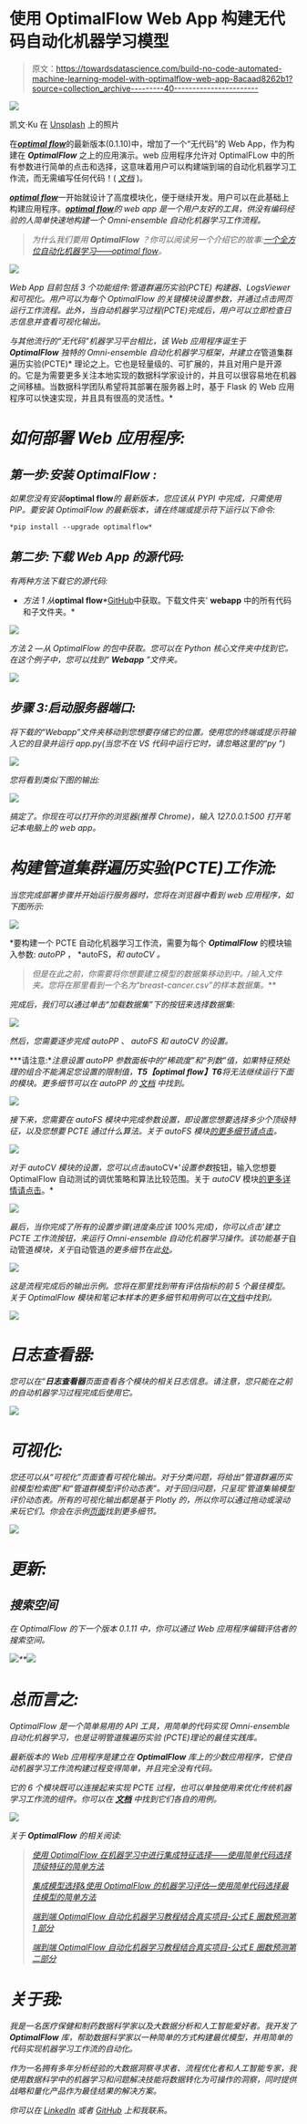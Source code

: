 # 使用 OptimalFlow Web App 构建无代码自动化机器学习模型

> 原文：<https://towardsdatascience.com/build-no-code-automated-machine-learning-model-with-optimalflow-web-app-8acaad8262b1?source=collection_archive---------40----------------------->

![](img/8c8a0ff0ae400cf9fb0684b226f60cd5.png)

凯文·Ku 在 [Unsplash](https://unsplash.com?utm_source=medium&utm_medium=referral) 上的照片

在[***optimal flow***](https://github.com/tonyleidong/OptimalFlow/)的最新版本(0.1.10)中，增加了一个“无代码”的 Web App，作为构建在 ***OptimalFlow*** 之上的应用演示。web 应用程序允许对 OptimalFLow 中的所有参数进行简单的点击和选择，这意味着用户可以构建端到端的自动化机器学习工作流，而无需编写任何代码！( [*文档*](https://optimal-flow.readthedocs.io/) )。

[***optimal flow***](https://github.com/tonyleidong/OptimalFlow/)一开始就设计了高度模块化，便于继续开发。用户可以在此基础上构建应用程序。[***optimal flow***](https://github.com/tonyleidong/OptimalFlow/)*的 web app 是一个用户友好的工具，供没有编码经验的人简单快速地构建一个 Omni-ensemble 自动化机器学习工作流程。*

> *为什么我们要用 ***OptimalFlow*** ？你可以阅读另一个介绍它的故事:[*一个全方位自动化机器学习——optimal flow*](/an-omni-ensemble-automated-machine-learning-optimalflow-369d6485e453)。*

*![](img/0dfc695cf723ed6cdeb14f8952581146.png)*

*Web App 目前包括 3 个功能组件:*管道群遍历实验(PCTE)* 构建器、LogsViewer 和可视化。用户可以为每个 OptimalFlow 的关键模块设置参数，并通过点击网页运行工作流程。此外，当自动机器学习过程(PCTE)完成后，用户可以立即检查日志信息并查看可视化输出。*

*与其他流行的“无代码”机器学习平台相比，该 Web 应用程序诞生于 ***OptimalFlow*** 独特的 Omni-ensemble 自动化机器学习框架，并建立在*管道集群遍历实验(PCTE)* 理论之上。它也是轻量级的、可扩展的，并且对用户是开源的。它是为需要更多关注本地实现的数据科学家设计的，并且可以很容易地在机器之间移植。当数据科学团队希望将其部署在服务器上时，基于 Flask 的 Web 应用程序可以快速实现，并且具有很高的灵活性。*

# *如何部署 Web 应用程序:*

## *第一步:安装 ***OptimalFlow*** :*

*如果您没有安装***optimal flow****的* 最新版本，您应该从 PYPI 中完成，只需使用 PIP。要安装 OptimalFlow 的最新版本，请在终端或提示符下运行以下命令:*

```
*pip install --upgrade optimalflow*
```

## *第二步:下载 Web App 的源代码:*

*有两种方法下载它的源代码:*

*   *方法 1 从***optimal flow***[GitHub](https://github.com/tonyleidong/OptimalFlow/tree/master/optimalflow)中获取。下载文件夹' **webapp** 中的所有代码和子文件夹。*

*![](img/affb342be065bba86fc55055948df070.png)*

*方法 2 —从 OptimalFlow 的包中获取。您可以在 Python 核心文件夹中找到它。在这个例子中，您可以找到“ **Webapp** ”文件夹。*

*![](img/083e702d53ceed32767cdabedad98c27.png)*

## *步骤 3:启动服务器端口:*

*将下载的“Webapp”文件夹移动到您想要存储它的位置。使用您的终端或提示符输入它的目录并运行 app.py(当您不在 VS 代码中运行它时，请忽略这里的“py ”)*

*![](img/2fe7ac3d6468df1e88fbf726de8c970a.png)*

*您将看到类似下图的输出:*

*![](img/7c0e80a8d3f4084c3f1654069eec74ba.png)*

*搞定了。你现在可以打开你的浏览器(推荐 Chrome)，输入 *127.0.0.1:500* 打开笔记本电脑上的 web app。*

# *构建管道集群遍历实验(PCTE)工作流:*

*当您完成部署步骤并开始运行服务器时，您将在浏览器中看到 web 应用程序，如下图所示:*

*![](img/dabd47d80f7c9f0e68b928c4bc5529ef.png)*

*要构建一个 PCTE 自动化机器学习工作流，需要为每个 ***OptimalFlow*** 的模块输入参数: *autoPP* ， *autoFS，*和 *autoCV* 。*

> ***但是在此之前，你需要将你想要建立模型的数据集移动到*中。/输入*文件夹。您将在那里看到一个名为“breast-cancer.csv”的样本数据集。***

*完成后，我们可以通过单击“加载数据集”下的按钮来选择数据集:*

*![](img/f328868adc17e106659fdd5690c8f16b.png)*

*然后，您需要逐步完成 *autoPP* 、 *autoFS* 和 *autoCV* 的设置。*

***请注意:**注意设置 *autoPP* 参数面板中的“稀疏度”和“列数”值，如果特征预处理的组合不能满足您设置的限制值，**T5【optimal flow】T6**将无法继续运行下面的模块。更多细节可以在 *autoPP 的* [*文档*](https://optimal-flow.readthedocs.io/en/latest/autoPP.html) 中找到。*

*![](img/b7e416cccf718044e88596c82e30b8c9.png)*

*接下来，您需要在 *autoFS* 模块中完成参数设置，即设置您想要选择多少个顶级特征，以及您想要 PCTE 通过什么算法。关于 *autoFS* 模块[的更多细节请点击](https://optimal-flow.readthedocs.io/en/latest/autoFS.html)。*

*![](img/8ae7a75f572e25876e0c079657e44dfd.png)*

*对于 *autoCV* 模块的设置，您可以点击*autoCV*’*设置参数*按钮，输入您想要 OptimalFlow 自动测试的调优策略和算法比较范围。关于 *autoCV* 模块[的更多详情请点击](https://optimal-flow.readthedocs.io/en/latest/autoCV.html)。*

*![](img/f41c100736b6242037f9f75a72cd8129.png)*

*最后，当你完成了所有的设置步骤(进度条应该 100%完成)，你可以点击'*建立 PCTE 工作流*按钮，来运行 Omni-ensemble 自动化机器学习操作。该功能基于*自动管道*模块，关于*自动管道*的更多细节在此[处](https://optimal-flow.readthedocs.io/en/latest/autoPipe.html)。*

*![](img/123e8e826d2097a5d7de5322b89b3b30.png)*

*这是流程完成后的输出示例。您将在那里找到带有评估指标的前 5 个最佳模型。关于 *OptimalFlow* 模块和笔记本样本的更多细节和用例可以在[文档](https://optimal-flow.readthedocs.io/en/latest/demos.html#examples)中找到。*

*![](img/447d4acc0da3dd68e2dfacb80ebc05e5.png)*

# *日志查看器:*

*您可以在“**日志查看器**页面查看各个模块的相关日志信息。请注意，您只能在之前的自动机器学习过程完成后使用它。*

*![](img/b0ae158b24845a68937b998b7e7dfa32.png)*

# *可视化:*

*您还可以从“可视化”页面查看可视化输出。对于分类问题，将给出“管道群遍历实验模型检索图”和“管道群模型评价动态表”。对于回归问题，只呈现'*管道集输模型评价动态表*。所有的可视化输出都是基于 Plotly 的，所以你可以通过拖动或滚动来玩它们。你会在示例[页面](https://optimal-flow.readthedocs.io/en/latest/demos.html#pipeline-cluster-traversal-experiments-model-retrieval-diagram-using-autoviz)找到更多细节。*

*![](img/2057fd421fd4b4fe56d1ccf2280a3462.png)*

# *更新:*

## *搜索空间*

*在 OptimalFlow 的下一个版本 0.1.11 中，你可以通过 Web 应用程序编辑评估者的搜索空间。*

*![](img/a4b0262beb355c0e5090f5116d3dfacd.png)**![](img/ccba1bba080a43c9e272c228d2daab41.png)*

# *总而言之:*

**OptimalFlow* 是一个简单易用的 API 工具，用简单的代码实现 Omni-ensemble 自动化机器学习，也是证明*管道簇遍历实验* (PCTE)理论的最佳实践库。*

*最新版本的 Web 应用程序是建立在 ***OptimalFlow*** 库上的少数应用程序，它使自动机器学习工作流构建过程变得简单，并且完全没有代码。*

*它的 6 个模块既可以连接起来实现 PCTE 过程，也可以单独使用来优化传统机器学习工作流的组件。你可以在 [***文档***](https://optimal-flow.readthedocs.io/en/latest/demos.html) 中找到它们各自的用例。*

*![](img/4db7d55ecc0a88a8125d5bf175c8b9ef.png)*

*关于 ***OptimalFlow*** 的相关阅读:*

> *[使用 OptimalFlow 在机器学习中进行集成特征选择——使用简单代码选择顶级特征的简单方法](/ensemble-feature-selection-in-machine-learning-by-optimalflow-49f6ee0d52eb)*
> 
> *[集成模型选择&使用 OptimalFlow 的机器学习评估—使用简单代码选择最佳模型的简单方法](/ensemble-model-selection-evaluation-in-machine-learning-by-optimalflow-9e5126308f12)*
> 
> *[端到端 OptimalFlow 自动化机器学习教程结合真实项目-公式 E 圈数预测第 1 部分](/end-to-end-optimalflow-automated-machine-learning-tutorial-with-real-projects-formula-e-laps-8b57073a7b50)*
> 
> *[端到端 OptimalFlow 自动化机器学习教程结合真实项目-公式 E 圈数预测第二部分](/end-to-end-optimalflow-automated-machine-learning-tutorial-with-real-projects-formula-e-laps-31d810539102)*

# *关于我:*

*我是一名医疗保健和制药数据科学家以及大数据分析和人工智能爱好者。我开发了 ***OptimalFlow*** 库，帮助数据科学家以一种简单的方式构建最优模型，并用简单的代码实现机器学习工作流的自动化。*

*作为一名拥有多年分析经验的大数据洞察寻求者、流程优化者和人工智能专家，我使用数据科学中的机器学习和问题解决技能将数据转化为可操作的洞察，同时提供战略和量化产品作为最佳结果的解决方案。*

*你可以在 [LinkedIn](https://www.linkedin.com/in/lei-tony-dong/) 或者 [GitHub](https://github.com/tonyleidong) 上和我联系。*